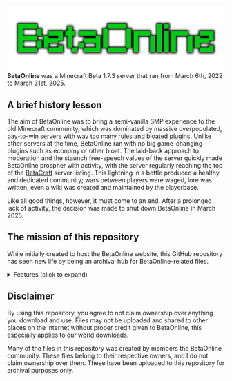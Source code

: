 ![BetaOnline Banner](https://raw.githubusercontent.com/zion-garner/betaonline/refs/heads/main/archive/bonus/logos/BetaOnline_Logo_Banner_Transparent.png)
**BetaOnline** was a Minecraft Beta 1.7.3 server that ran from March 6th, 2022 to March 31st, 2025. 

## A brief history lesson

The aim of BetaOnline was to bring a semi-vanilla SMP experience to the old Minecraft community, which was dominated by massive overpopulated, pay-to-win servers with way too many rules and bloated plugins. Unlike other servers at the time, BetaOnline ran with no big game-changing plugins such as economy or other bloat. The laid-back approach to moderation and the staunch free-speech values of the server quickly made BetaOnline prospher with activity, with the server regularly reaching the top of the [BetaCraft](https://betacraft.uk/) server listing. This lightning in a bottle produced a healthy and dedicated community; wars between players were waged, lore was written, even a wiki was created and maintained by the playerbase.

Like all good things, however, it must come to an end. After a prolonged lack of activity, the decision was made to shut down BetaOnline in March 2025.

## The mission of this repository

While initially created to host the BetaOnline website, this GitHub repository has seen new life by being an archival hub for BetaOnline-related files.

<details>
<summary>Features (click to expand)</summary>

* World downloads
* Screenshots
* Community-created content
* Behind-the-scenes stuff never seen before!
* ...and more!

</details>

## Disclaimer

By using this repository, you agree to not claim ownership over anything you download and use. Files may not be uploaded and shared to other places on the internet without proper credit given to BetaOnline, this especially applies to our world downloads.

Many of the files in this repository was created by members the BetaOnline community. These files belong to their respective owners, and I do not claim ownership over them. These have been uploaded to this repository for archival purposes only.
